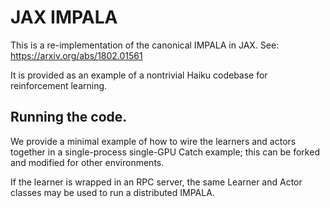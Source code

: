 # JAX IMPALA

This is a re-implementation of the canonical IMPALA in JAX.
See: https://arxiv.org/abs/1802.01561

It is provided as an example of a nontrivial Haiku codebase for reinforcement
learning.

## Running the code.

We provide a minimal example of how to wire the learners and actors together in
a single-process single-GPU Catch example; this can be forked and modified for
other environments.

If the learner is wrapped in an RPC server, the same Learner and Actor classes
may be used to run a distributed IMPALA.
